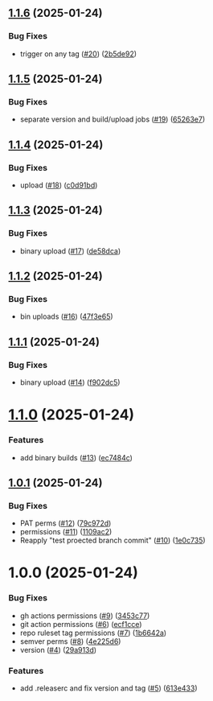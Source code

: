 ## [1.1.6](https://github.com/adamfitz/nnDiscordBot/compare/v1.1.5...v1.1.6) (2025-01-24)


### Bug Fixes

* trigger on any tag ([#20](https://github.com/adamfitz/nnDiscordBot/issues/20)) ([2b5de92](https://github.com/adamfitz/nnDiscordBot/commit/2b5de92217cfe45d99f189c6ee65eeca0c4cfbfb))

## [1.1.5](https://github.com/adamfitz/nnDiscordBot/compare/v1.1.4...v1.1.5) (2025-01-24)


### Bug Fixes

* separate version and build/upload jobs ([#19](https://github.com/adamfitz/nnDiscordBot/issues/19)) ([65263e7](https://github.com/adamfitz/nnDiscordBot/commit/65263e71e5edcdd815f4fbeba0afaf4d8425bfa7))

## [1.1.4](https://github.com/adamfitz/nnDiscordBot/compare/v1.1.3...v1.1.4) (2025-01-24)


### Bug Fixes

* upload ([#18](https://github.com/adamfitz/nnDiscordBot/issues/18)) ([c0d91bd](https://github.com/adamfitz/nnDiscordBot/commit/c0d91bd679654cc730293cfa85cad8d97d7b7f1f))

## [1.1.3](https://github.com/adamfitz/nnDiscordBot/compare/v1.1.2...v1.1.3) (2025-01-24)


### Bug Fixes

* binary upload ([#17](https://github.com/adamfitz/nnDiscordBot/issues/17)) ([de58dca](https://github.com/adamfitz/nnDiscordBot/commit/de58dcaf56c63c94be5bfeb4a498cdd0d0659be6))

## [1.1.2](https://github.com/adamfitz/nnDiscordBot/compare/v1.1.1...v1.1.2) (2025-01-24)


### Bug Fixes

* bin uploads ([#16](https://github.com/adamfitz/nnDiscordBot/issues/16)) ([47f3e65](https://github.com/adamfitz/nnDiscordBot/commit/47f3e6514ced706d2f7df2fe8b78c8ecb1ea474e))

## [1.1.1](https://github.com/adamfitz/nnDiscordBot/compare/v1.1.0...v1.1.1) (2025-01-24)


### Bug Fixes

* binary upload ([#14](https://github.com/adamfitz/nnDiscordBot/issues/14)) ([f902dc5](https://github.com/adamfitz/nnDiscordBot/commit/f902dc5399c820a8725be60e6704d98859a09efc))

# [1.1.0](https://github.com/adamfitz/nnDiscordBot/compare/v1.0.1...v1.1.0) (2025-01-24)


### Features

* add binary builds ([#13](https://github.com/adamfitz/nnDiscordBot/issues/13)) ([ec7484c](https://github.com/adamfitz/nnDiscordBot/commit/ec7484c37f87705055e864cff24b968caa554a20))

## [1.0.1](https://github.com/adamfitz/nnDiscordBot/compare/v1.0.0...v1.0.1) (2025-01-24)


### Bug Fixes

* PAT perms ([#12](https://github.com/adamfitz/nnDiscordBot/issues/12)) ([79c972d](https://github.com/adamfitz/nnDiscordBot/commit/79c972d3f279b0fa05a103d1aeead70887fdb73f))
* permissions ([#11](https://github.com/adamfitz/nnDiscordBot/issues/11)) ([1109ac2](https://github.com/adamfitz/nnDiscordBot/commit/1109ac26a6199b2f0ac71485eb1fe9283780c483))
* Reapply "test proected branch commit" ([#10](https://github.com/adamfitz/nnDiscordBot/issues/10)) ([1e0c735](https://github.com/adamfitz/nnDiscordBot/commit/1e0c735d4c1e049ea5edcba7e7858cce769468a6))

# 1.0.0 (2025-01-24)


### Bug Fixes

* gh actions permissions ([#9](https://github.com/adamfitz/nnDiscordBot/issues/9)) ([3453c77](https://github.com/adamfitz/nnDiscordBot/commit/3453c7737342a2d1b484a9d936a65f4acbf2a90f))
* git action permissions ([#6](https://github.com/adamfitz/nnDiscordBot/issues/6)) ([ecf1cce](https://github.com/adamfitz/nnDiscordBot/commit/ecf1ccec9c0e4483d78f14f2757dc271d47fac6e))
* repo ruleset tag permissions ([#7](https://github.com/adamfitz/nnDiscordBot/issues/7)) ([1b6642a](https://github.com/adamfitz/nnDiscordBot/commit/1b6642a00b7853a18ed7fec1ba1c218ef2217ca6))
* semver perms ([#8](https://github.com/adamfitz/nnDiscordBot/issues/8)) ([4e225d6](https://github.com/adamfitz/nnDiscordBot/commit/4e225d6b70632e7759362e6afe6fb262a2954ab0))
* version ([#4](https://github.com/adamfitz/nnDiscordBot/issues/4)) ([29a913d](https://github.com/adamfitz/nnDiscordBot/commit/29a913d0fac51067b519ca16a6ef6d7f504dc37b))


### Features

* add .releaserc and fix version and tag ([#5](https://github.com/adamfitz/nnDiscordBot/issues/5)) ([613e433](https://github.com/adamfitz/nnDiscordBot/commit/613e4338891b0fb4cc48a4d8bac55e237ba98011))
